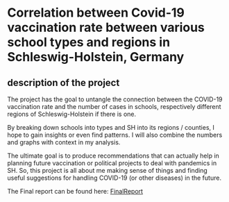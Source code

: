 # Correlation between Covid-19 vaccination rate between various school types and regions in Schleswig-Holstein, Germany

## description of the project

The project has the goal to untangle the connection between the COVID-19 vaccination rate and the number of cases in schools, respectively different regions of Schleswig-Holstein if there is one. 

By breaking down schools into types and SH into its regions / counties, I hope to gain insights or even find patterns. 
I will also combine the numbers and graphs with context in my analysis. 

The ultimate goal is to produce recommendations that can actually help in planning future vaccination or political projects to deal with pandemics in SH. 
So, this project is all about me making sense of things and finding useful suggestions for handling COVID-19 (or other diseases) in the future.

The Final report can be found here: [FinalReport]

[FinalReport]: https://github.com/JanBaumgart/Jan_MADE/blob/main/project/report.pdf
